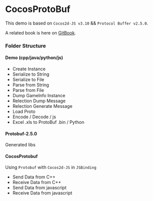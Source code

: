 # CocosProtoBuf

This demo is based on `Cocos2d-JS v3.10` && `Protocol Buffer v2.5.0`.

A related book is here on [GitBook](https://www.gitbook.com/book/supersuraccoon/gitbook_cocos_protobuf).

### Folder Structure

#### Demo (cpp/java/python/js)
- Create Instance
- Serialize to String
- Serialize to File
- Parse from String
- Parse from File
- Dump GameInfo Instance
- Relection Dump Message
- Relection Generate Message
- Load Proto
- Encode / Decode / js
- Excel .xls to ProtoBuf .bin / Python

#### Protobuf-2.5.0
Generated libs

#### CocosProtobuf
Using `Protobuf` with `Cocos2d-JS` in `JSBinding`
- Send Data from C++
- Receive Data from C++
- Send Data from javascript
- Receive Data from javascript

